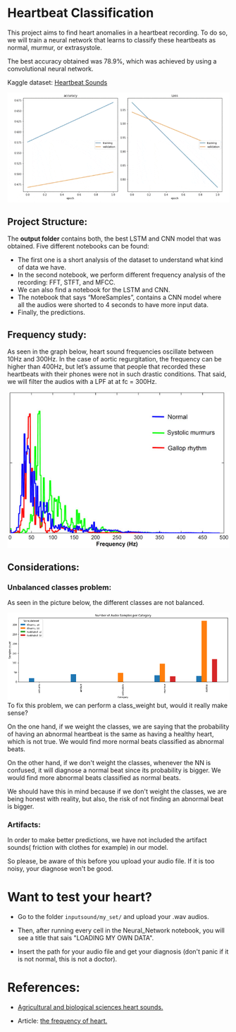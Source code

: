 # Heartbeat Classification
This project aims to find heart anomalies in a heartbeat recording. To do so, we will train a neural network that learns to classify these heartbeats as normal, murmur, or extrasystole.

The best accuracy obtained was 78.9%, which was achieved by using a convolutional neural network.

Kaggle dataset: [Heartbeat Sounds](https://www.kaggle.com/kinguistics/heartbeat-sounds/notebooks?datasetId=453&sortBy=voteCount)

![epochs](images/epochs.gif)


## Project Structure:
The **output folder** contains both, the best LSTM and CNN model that was obtained.
Five different notebooks can be found:

-	The first one is a short analysis of the dataset to understand what kind of data we have.
-	In the second notebook, we perform different frequency analysis of the recording: FFT, STFT, and MFCC.
-	We can also find a notebook for the LSTM and CNN.
-	The notebook that says “MoreSamples”, contains a CNN model where all the audios were shorted to 4 seconds to have more input data.
-	Finally, the predictions.



## Frequency study:
As seen in the graph below, heart sound frequencies oscillate between 10Hz and 300Hz. 
In the case of aortic regurgitation, the frequency can be higher than 400Hz, but let’s assume that people that recorded these heartbeats with their phones were not in such drastic conditions. 
That said, we will filter the audios with a LPF at at fc = 300Hz.

![](images/heart_freq.jpg)


## Considerations:
### Unbalanced classes problem:
As seen in the picture below, the different classes are not balanced. 

![Unbalanced classes](images/balance.png)
To fix this problem, we can perform a class_weight but, would it really make sense?

On the one hand, if we weight the classes, we are saying that the probability of having an abnormal heartbeat is the same as having a healthy heart, which is not true. We would find more normal beats classified as abnormal beats. 

On the other hand, if we don't weight the classes, whenever the NN is confused, it will diagnose a normal beat since its probability is bigger. We would find more abnormal beats classified as normal beats.

We should have this in mind because if we don't weight the classes, we are being honest with reality, but also, the risk of not finding an abnormal beat is bigger.


### Artifacts:
In order to make better predictions, we have not included the artifact sounds(
friction with clothes for example) in our model. 

So please, be aware of this before you upload your audio file. If it is too noisy, your diagnose won't be good.



# Want to test your heart?
* Go to the folder `inputsound/my_set/` and upload your .wav audios. 

* Then, after running every cell in the Neural_Network notebook, you will see a title that sais "LOADING MY OWN DATA".

* Insert the path for your audio file and get your 
diagnosis (don't panic if it is not normal, this is not a doctor).

# References:
* [Agricultural and biological sciences heart sounds.](https://www.sciencedirect.com/topics/agricultural-and-biological-sciences/heart-sounds#:~:text=Although%20the%20human%20ear%20can,from%2020%20to%20500%20Hz)

* Article: [the frequency of heart.](https://www.ncbi.nlm.nih.gov/pmc/articles/PMC3396354/#:~:text=Moreover%2C%20the%20frequency%20of%20heart,of%20a%20normal%20heart%20sound.)
